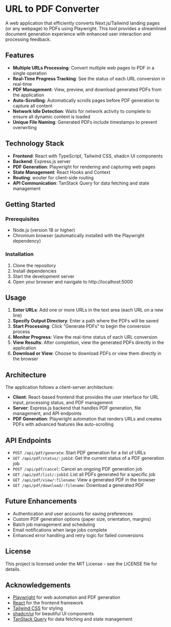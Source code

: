 # URL to PDF Converter

A web application that efficiently converts Next.js/Tailwind landing pages (or any webpage) to PDFs using Playwright. This tool provides a streamlined document generation experience with enhanced user interaction and processing feedback.

## Features

- **Multiple URLs Processing**: Convert multiple web pages to PDF in a single operation
- **Real-Time Progress Tracking**: See the status of each URL conversion in real-time
- **PDF Management**: View, preview, and download generated PDFs from the application
- **Auto-Scrolling**: Automatically scrolls pages before PDF generation to capture all content
- **Network Idle Detection**: Waits for network activity to complete to ensure all dynamic content is loaded
- **Unique File Naming**: Generated PDFs include timestamps to prevent overwriting

## Technology Stack

- **Frontend**: React with TypeScript, Tailwind CSS, shadcn UI components
- **Backend**: Express.js server
- **PDF Generation**: Playwright for rendering and capturing web pages
- **State Management**: React Hooks and Context
- **Routing**: wouter for client-side routing
- **API Communication**: TanStack Query for data fetching and state management

## Getting Started

### Prerequisites

- Node.js (version 18 or higher)
- Chromium browser (automatically installed with the Playwright dependency)

### Installation

1. Clone the repository
2. Install dependencies
3. Start the development server
4. Open your browser and navigate to http://localhost:5000

## Usage

1. **Enter URLs**: Add one or more URLs in the text area (each URL on a new line)
2. **Specify Output Directory**: Enter a path where the PDFs will be saved
3. **Start Processing**: Click "Generate PDFs" to begin the conversion process
4. **Monitor Progress**: View the real-time status of each URL conversion
5. **View Results**: After completion, view the generated PDFs directly in the application
6. **Download or View**: Choose to download PDFs or view them directly in the browser

## Architecture

The application follows a client-server architecture:

- **Client**: React-based frontend that provides the user interface for URL input, processing status, and PDF management
- **Server**: Express.js backend that handles PDF generation, file management, and API endpoints
- **PDF Generation**: Playwright automation that renders URLs and creates PDFs with advanced features like auto-scrolling

## API Endpoints

- `POST /api/pdf/generate`: Start PDF generation for a list of URLs
- `GET /api/pdf/status/:jobId`: Get the current status of a PDF generation job
- `POST /api/pdf/cancel`: Cancel an ongoing PDF generation job
- `GET /api/pdf/list/:jobId`: List all PDFs generated for a specific job
- `GET /api/pdf/view/:filename`: View a generated PDF in the browser
- `GET /api/pdf/download/:filename`: Download a generated PDF

## Future Enhancements

- Authentication and user accounts for saving preferences
- Custom PDF generation options (paper size, orientation, margins)
- Batch job management and scheduling
- Email notifications when large jobs complete
- Enhanced error handling and retry logic for failed conversions

## License

This project is licensed under the MIT License - see the LICENSE file for details.

## Acknowledgements

- [Playwright](https://playwright.dev/) for web automation and PDF generation
- [React](https://reactjs.org/) for the frontend framework
- [Tailwind CSS](https://tailwindcss.com/) for styling
- [shadcn/ui](https://ui.shadcn.com/) for beautiful UI components
- [TanStack Query](https://tanstack.com/query/latest) for data fetching and state management
